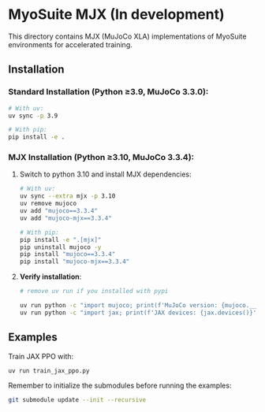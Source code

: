 # MyoSuite MJX (In development)

This directory contains MJX (MuJoCo XLA) implementations of MyoSuite environments for accelerated training.

## Installation

### Standard Installation (Python ≥3.9, MuJoCo 3.3.0):
```bash
# With uv:
uv sync -p 3.9

# With pip:
pip install -e .
```

### MJX Installation (Python ≥3.10, MuJoCo 3.3.4):

1. Switch to python 3.10 and install MJX dependencies:
   ```bash
   # With uv:
   uv sync --extra mjx -p 3.10
   uv remove mujoco
   uv add "mujoco==3.3.4"
   uv add "mujoco-mjx==3.3.4"

   # With pip:
   pip install -e ".[mjx]"
   pip uninstall mujoco -y
   pip install "mujoco==3.3.4"
   pip install "mujoco-mjx==3.3.4"
   ```

2. **Verify installation**:
   ```bash
   # remove uv run if you installed with pypi

   uv run python -c "import mujoco; print(f'MuJoCo version: {mujoco.__version__}')"
   uv run python -c "import jax; print(f'JAX devices: {jax.devices()}')"
   ```

## Examples
Train JAX PPO with:
```bash
uv run train_jax_ppo.py
```
Remember to initialize the submodules before running the examples:
```bash
git submodule update --init --recursive
```
